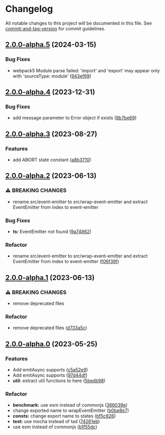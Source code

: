 # Changelog

All notable changes to this project will be documented in this file. See [commit-and-tag-version](https://github.com/absolute-version/commit-and-tag-version) for commit guidelines.

## [2.0.0-alpha.5](https://github.com/snowyu/events-ex.js/compare/v2.0.0-alpha.4...v2.0.0-alpha.5) (2024-03-15)


### Bug Fixes

* webpack5 Module parse failed: 'import' and 'export' may appear only with 'sourceType: module' ([943ef69](https://github.com/snowyu/events-ex.js/commit/943ef69c20b42687dd4dd6276a808b88a063ea63))

## [2.0.0-alpha.4](https://github.com/snowyu/events-ex.js/compare/v2.0.0-alpha.3...v2.0.0-alpha.4) (2023-12-31)


### Bug Fixes

* add message parameter to Error object if exists ([8b7be69](https://github.com/snowyu/events-ex.js/commit/8b7be691a7ede7772d4150ae24aafe6e2d901ad4))

## [2.0.0-alpha.3](https://github.com/snowyu/events-ex.js/compare/v2.0.0-alpha.2...v2.0.0-alpha.3) (2023-08-27)


### Features

* add ABORT state constant ([a8b3710](https://github.com/snowyu/events-ex.js/commit/a8b3710ae7f1695263ed0bd9036db31831ed9ae0))

## [2.0.0-alpha.2](https://github.com/snowyu/events-ex.js/compare/v2.0.0-alpha.1...v2.0.0-alpha.2) (2023-06-13)


### ⚠ BREAKING CHANGES

* rename src/event-emitter to src/wrap-event-emitter and extract EventEmitter from index to event-emitter

### Bug Fixes

* **ts:** EventEmitter not found ([9a74862](https://github.com/snowyu/events-ex.js/commit/9a748624e00417f6d7f72ea7c297650e10895d19))


### Refactor

* rename src/event-emitter to src/wrap-event-emitter and extract EventEmitter from index to event-emitter ([f06f39f](https://github.com/snowyu/events-ex.js/commit/f06f39fb809006f5e098e31bb23870fff39ec5c8))

## [2.0.0-alpha.1](https://github.com/snowyu/events-ex.js/compare/v2.0.0-alpha.0...v2.0.0-alpha.1) (2023-06-13)


### ⚠ BREAKING CHANGES

* remove deprecated files

### Refactor

* remove deprecated files ([d733a5c](https://github.com/snowyu/events-ex.js/commit/d733a5c6a6c554739ecbcb653996f1e546579fa4))

## [2.0.0-alpha.0](https://github.com/snowyu/events-ex.js/compare/v1.1.7...v2.0.0-alpha.0) (2023-05-25)


### Features

* Add emitAsync supports ([c5a52e9](https://github.com/snowyu/events-ex.js/commit/c5a52e93e707b3f9f62b2d39eeb1e4870c0af185))
* Add emitAsync supports ([97d44df](https://github.com/snowyu/events-ex.js/commit/97d44dfb5b2d5cda34848aaff4ea94c5af67b8f6))
* **util:** extract util functions to here ([5bedb98](https://github.com/snowyu/events-ex.js/commit/5bedb98486dfa50c09f51d0fc669beb43b39c3b6))


### Refactor

* **benchmark:** use esm instead of commonjs ([366039e](https://github.com/snowyu/events-ex.js/commit/366039e9ddb8723db8d8a8257436f34af0a8ece8))
* change exported name to wrapEventEmitter ([b0be8e7](https://github.com/snowyu/events-ex.js/commit/b0be8e72826fa189d03831c747367cfd8b8a6f78))
* **consts:** change export name to states ([bf5c926](https://github.com/snowyu/events-ex.js/commit/bf5c9268ae29956d7281b4a1fc101952ef81896a))
* **test:** use mocha instead of tad ([74261eb](https://github.com/snowyu/events-ex.js/commit/74261ebf632274eed90796d84c8f2df3352e62fb))
* use esm instead of commonjs ([b1f55dc](https://github.com/snowyu/events-ex.js/commit/b1f55dcd15d6e91ec639baa022de68ae874bf109))
